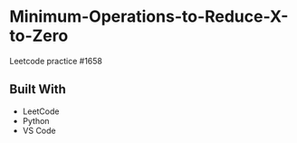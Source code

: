 # Minimum-Operations-to-Reduce-X-to-Zero
Leetcode practice #1658

## Built With
- LeetCode
- Python
- VS Code
